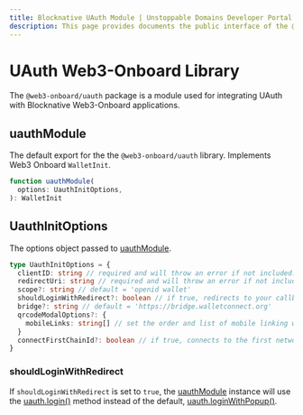 ```yaml
---
title: Blocknative UAuth Module | Unstoppable Domains Developer Portal
description: This page provides documents the public interface of the @web3-onboard/uauth Blocknative module.
---
```


# UAuth Web3-Onboard Library

The `@web3-onboard/uauth` package is a module used for integrating UAuth with Blocknative Web3-Onboard applications.

## uauthModule

The default export for the the `@web3-onboard/uauth` library. Implements Web3 Onboard `WalletInit`.

```typescript
function uauthModule(
  options: UauthInitOptions,
): WalletInit
```

## UauthInitOptions

The options object passed to [uauthModule](#uauthmodule).

```typescript
type UauthInitOptions = {
  clientID: string // required and will throw an error if not included: links dapp to Unstoppable Domains for customization
  redirectUri: string // required and will throw an error if not included: used for pop-up and callback redirection
  scope?: string // default = 'openid wallet'
  shouldLoginWithRedirect?: boolean // if true, redirects to your callback page
  bridge?: string // default = 'https://bridge.walletconnect.org'
  qrcodeModalOptions?: {
    mobileLinks: string[] // set the order and list of mobile linking wallets
  }
  connectFirstChainId?: boolean // if true, connects to the first network chain provided
}
```

### shouldLoginWithRedirect

If `shouldLoginWithRedirect` is set to `true`, the [uauthModule](#uauthmodule) instance will use the [uauth.login()](/login-with-unstoppable/libraries/uauth-js.md#login) method instead of the default, [uauth.loginWithPopup()](/login-with-unstoppable/libraries/uauth-js.md#loginwithpopup).

